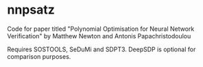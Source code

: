 # nnpsatz

Code for paper titled "Polynomial Optimisation for Neural Network Verification" by Matthew Newton and Antonis Papachristodoulou

Requires SOSTOOLS, SeDuMi and SDPT3. DeepSDP is optional for comparison purposes.
